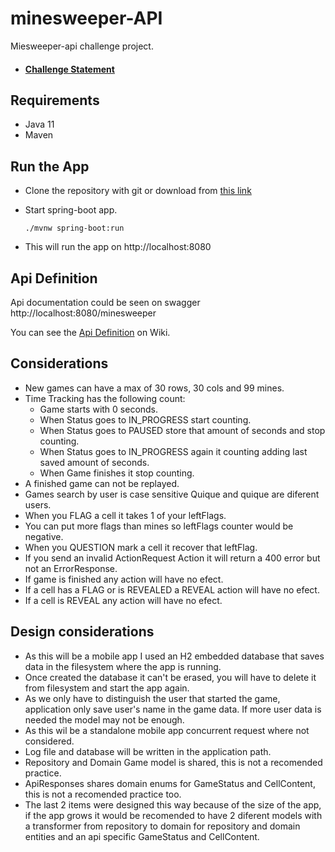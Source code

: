 # minesweeper-API

Miesweeper-api challenge project.

- #### [Challenge Statement](https://github.com/QuiqueScampini/minesweeper-API/wiki/Challenge-Statement)

## Requirements
- Java 11
- Maven 

## Run the App
- Clone the repository with git or download from [this link](https://github.com/QuiqueScampini/minesweeper-API/archive/master.zip)
- Start spring-boot app.
    ```shell script
    ./mvnw spring-boot:run
    ```
    
- This will run the app on http://localhost:8080

## Api Definition 
Api documentation could be seen on swagger http://localhost:8080/minesweeper

You can see the [Api Definition](https://github.com/QuiqueScampini/minesweeper-API/wiki/Api-Definition) on Wiki.

## Considerations

- New games can have a max of 30 rows, 30 cols and 99 mines.
- Time Tracking has the following count:
    - Game starts with 0 seconds.
    - When Status goes to IN_PROGRESS start counting.
    - When Status goes to PAUSED store that amount of seconds and stop counting.
    - When Status goes to IN_PROGRESS again it counting adding last saved amount of seconds.
    - When Game finishes it stop counting.
- A finished game can not be replayed.
- Games search by user is case sensitive Quique and quique are diferent users.
- When you FLAG a cell it takes 1 of your leftFlags.
- You can put more flags than mines so leftFlags counter would be negative.
- When you QUESTION mark a cell it recover that leftFlag.
- If you send an invalid ActionRequest Action it will return a 400 error but not an ErrorResponse.
- If game is finished any action will have no efect.
- If a cell has a FLAG or is REVEALED a REVEAL action will have no efect.
- If a cell is REVEAL any action will have no efect.


## Design considerations

- As this will be a mobile app I used an H2 embedded database that saves data in the filesystem where the app is running.
- Once created the database it can't be erased, you will have to delete it from filesystem and start the app again.
- As we only have to distinguish the user that started the game, application only save user's name in the game data. If more user data is needed the model may not be enough.
- As this wil be a standalone mobile app concurrent request where not considered.
- Log file and database will be written in the application path. 
- Repository and Domain Game model is shared, this is not a recomended practice. 
- ApiResponses shares domain enums for GameStatus and CellContent, this is not a recomended practice too. 
- The last 2 items were designed this way because of the size of the app, if the app grows it would be recomended to have 2 diferent models with a transformer from repository to domain for repository and domain entities and an api specific GameStatus and CellContent.


 
